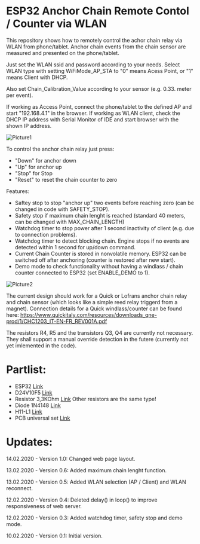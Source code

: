 # ESP32 Anchor Chain Remote Contol / Counter via WLAN

This repository shows how to remotely control the achor chain relay via WLAN from phone/tablet.
Anchor chain events from the chain sensor are measured and presented on the phone/tablet.

Just set the WLAN ssid and password according to your needs. 
Select WLAN type with setting WiFiMode_AP_STA to "0" means Acess Point, or "1" means Client with DHCP.

Also set Chain_Calibration_Value according to your sensor (e.g. 0.33. meter per event).

If working as Access Point, connect the phone/tablet to the defined AP and start "192.168.4.1" in the browser.
If working as WLAN client, check the DHCP IP address with Serial Monitor of IDE and start browser with the shown IP address.

![Picture1](https://github.com/AK-Homberger/ESP32_ChainCounter_WLAN/blob/master/IMG_1254.PNG)

To control the anchor chain relay just press:
- "Down" for anchor down
- "Up" for anchor up
- "Stop" for Stop
- "Reset" to reset the chain counter to zero

Features:
- Saftey stop to stop "anchor up" two events before reaching zero (can be changed in code with SAFETY_STOP).
- Safety stop if maximum chain lenght is reached (standard 40 meters, can be changed with MAX_CHAIN_LENGTH)
- Watchdog timer to stop power after 1 second inactivity of client (e.g. due to connection problems).
- Watchdog timer to detect blocking chain. Engine stops if no events are detected within 1 second for up/down command.
- Current Chain Counter is stored in nonvolatile memory. ESP32 can be switched off after anchoring (counter is restored after new start).
- Demo mode to check functionality without having a windlass / chain counter connected to ESP32 (set ENABLE_DEMO to 1).

![Picture2](https://github.com/AK-Homberger/ESP32_ChainCounter_WLAN/blob/master/ESP32ChainCounterWLAN_OC_Relais.png)

The current design should work for a Quick or Lofrans anchor chain relay and chain sensor (which looks like a simple reed relay triggerd from a magnet). Connection details  for a Quick windlass/counter can be found here: https://www.quickitaly.com/resources/downloads_qne-prod/1/CHC1203_IT-EN-FR_REV001A.pdf

The resistors R4, R5 and the transistors Q3, Q4 are currently not necessary. They shall support a manual override detection in the futere (currently not yet imlemented in the code).
# Partlist:

- ESP32 [Link](https://www.amazon.de/AZDelivery-NodeMCU-Development-Nachfolgermodell-ESP8266/dp/B071P98VTG/ref=sxts_sxwds-bia-wc-drs3_0?__mk_de_DE=%C3%85M%C3%85%C5%BD%C3%95%C3%91&cv_ct_cx=ESP32&dchild=1&keywords=ESP32) 
- D24V10F5 [Link](https://eckstein-shop.de/Pololu-5V-1A-Step-Down-Spannungsregler-D24V10F5)
- Resistor 3,3KOhm [Link](https://www.reichelt.de/widerstand-kohleschicht-3-3-kohm-0207-250-mw-5--1-4w-3-3k-p1397.html?search=widerstand+250+mw+3k3) Other resistors are the same type!
- Diode 1N4148 [Link](https://www.reichelt.de/schalt-diode-100-v-150-ma-do-35-1n-4148-p1730.html?search=1n4148)
- H11-L1 [Link](https://www.reichelt.de/optokoppler-1-mbit-s-dil-6-h11l1m-p219351.html?search=H11-l1)
- PCB universal set [Link](https://www.amazon.de/70Stk-Doppelseitig-Lochrasterplatte-Kit-Lochrasterplatine/dp/B07BDKG68Q/ref=sr_1_6?adgrpid=70589021505&dchild=1&gclid=EAIaIQobChMI07qXtuaN7AIVjentCh3xPg80EAAYASAAEgK_-_D_BwE&hvadid=352809599274&hvdev=c&hvlocphy=9043858&hvnetw=g&hvqmt=e&hvrand=11402952735368332074&hvtargid=kwd-300896600841&hydadcr=26892_1772693&keywords=lochrasterplatine&qid=1601363175&sr=8-6&tag=googhydr08-21)


# Updates:

14.02.2020 - Version 1.0: Changed web page layout.

13.02.2020 - Version 0.6: Added maximum chain lenght function.

13.02.2020 - Version 0.5: Added WLAN selection (AP / Client) and WLAN reconnect.

12.02.2020 - Version 0.4: Deleted delay() in loop() to improve responsiveness of web server.

12.02.2020 - Version 0.3: Added watchdog timer, safety stop and demo mode.

10.02.2020 - Version 0.1: Initial version.

